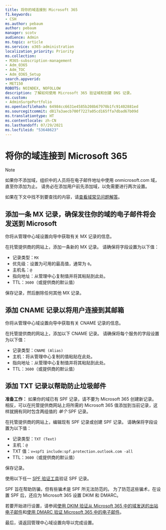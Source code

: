 ```yaml
---
title: 将你的域连接到 Microsoft 365
f1.keywords:
- CSH
ms.author: pebaum
author: pebaum
manager: scotv
audience: Admin
ms.topic: article
ms.service: o365-administration
localization_priority: Priority
ms.collection:
- M365-subscription-management
- Adm_O365
- Adm_TOC
- Adm_O365_Setup
search.appverid:
- MET150
ROBOTS: NOINDEX, NOFOLLOW
description: 了解如何使用 Microsoft 365 验证域和创建 DNS 记录。
ms.custom:
- AdminSurgePortfolio
ms.openlocfilehash: 64984cc6631e4585b208b67970b1fc91402881ed
ms.sourcegitcommit: d817a3aecb700f7227a05cd165ffa7dbad67b09d
ms.translationtype: HT
ms.contentlocale: zh-CN
ms.lasthandoff: 07/29/2021
ms.locfileid: "53648623"
---
```

# <a name="connect-your-domain-to-microsoft-365"></a>将你的域连接到 Microsoft 365

> [!NOTE]
> 如果你不添加域，组织中的人员将在电子邮件地址中使用 onmicrosoft.com 域，直至你添加为止。 请务必在添加用户前先添加域，以免需要进行两次设置。

如果在下文中找不到要查找的内容，请[查看域常见问题解答](../setup/domains-faq.yml)。

## <a name="add-an-mx-record-so-email-for-your-domain-will-come-to-microsoft"></a>添加一条 MX 记录，确保发往你的域的电子邮件将会发送到 Microsoft

你将从管理中心域设置向导中获取有关 MX 记录的信息。

在托管提供商的网站上，添加一条新的 MX 记录。
请确保将字段设置为以下值：

- 记录类型：`MX`
- 优先级：设置为可用的最高值，通常为 `0`。
- 主机名：`@`
- 指向地址：从管理中心复制值并将其粘贴到此处。
- TTL：`3600`（或提供商的默认值）

保存记录，然后删除任何其他 MX 记录。

## <a name="add-a-cname-record-to-connect-users-to-their-mailboxes"></a>添加 CNAME 记录以将用户连接到其邮箱

你将从管理中心域设置向导中获取有关 CNAME 记录的信息。

在托管提供商的网站上，添加以下 CNAME 记录。 请确保将每个服务的字段设置为以下值：

- 记录类型：`CNAME (Alias)`
- 主机：将从管理中心复制的值粘贴在此处。
- 指向地址：从管理中心复制值并将其粘贴到此处。
- TTL：`3600`（或提供商的默认值）

## <a name="add-a-txt-record-to-help-prevent-spam"></a>添加 TXT 记录以帮助防止垃圾邮件

**准备工作：** 如果你的域已有 SPF 记录，请不要为 Microsoft 365 创建新记录。 相反，可以在托管提供商网站上将所需的 Microsoft 365 值添加到当前记录，这样就拥有同时包含两组值的 *单个* SPF 记录。

在托管提供商的网站上，编辑现有 SPF 记录或创建 SPF 记录。
请确保将字段设置为以下值：

- 记录类型：`TXT (Text)`
- 主机：`@`
- TXT 值：`v=spf1 include:spf.protection.outlook.com -all`
- TTL：`3600`（或提供商的默认值）

保存记录。

使用以下任一 [SPF 验证工具](/office365/admin/setup/domains-faq#how-can-i-validate-spf-records-for-my-domain)验证 SPF 记录。

SPF 旨在帮助防骗，但有些骗术是 SPF 所无法防范的。 为了防范这些骗术，在设置 SPF 后，还应为 Microsoft 365 设置 DKIM 和 DMARC。

若要开始进行设置，请参阅[使用 DKIM 验证从 Microsoft 365 中的域发送的出站电子邮件](../../security/office-365-security/use-dkim-to-validate-outbound-email.md)和[使用 DMARC 验证 Microsoft 365 中的电子邮件](../../security/office-365-security/use-dmarc-to-validate-email.md)。

最后，请返回管理中心域设置向导以完成设置。
